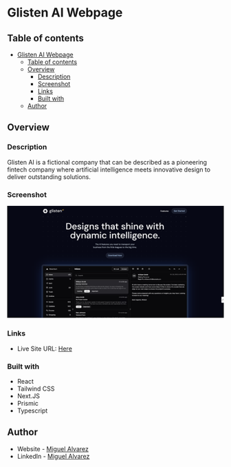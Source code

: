 # Glisten AI Webpage

## Table of contents

- [Glisten AI Webpage](#glisten-ai-webpage)
  - [Table of contents](#table-of-contents)
  - [Overview](#overview)
    - [Description](#description)
    - [Screenshot](#screenshot)
    - [Links](#links)
    - [Built with](#built-with)
  - [Author](#author)

## Overview

### Description

Glisten AI is a fictional company that can be described as a pioneering fintech company where artificial intelligence meets innovative design to deliver outstanding solutions.

### Screenshot

![Screenshot Preview Landing Page](Screenshot.png)

### Links

- Live Site URL: [Here](https://)

### Built with

- React
- Tailwind CSS
- Next.JS
- Prismic
- Typescript

## Author

- Website - [Miguel Alvarez](https://ghostharddev.vercel.app)
- LinkedIn - [Miguel Alvarez](https://www.linkedin.com/in/ghosthard117)